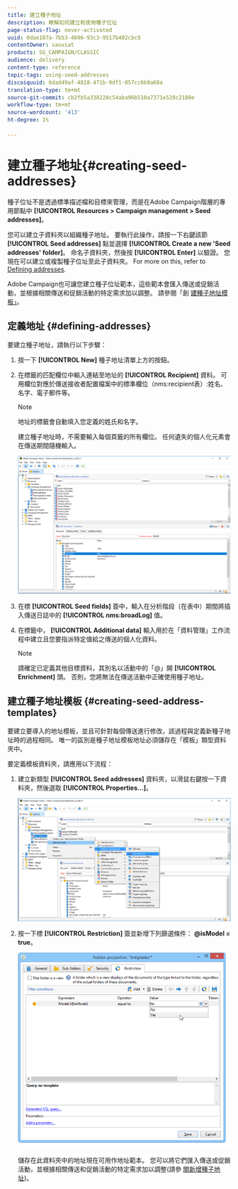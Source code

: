 ```yaml
---
title: 建立種子地址
description: 瞭解如何建立和使用種子位址
page-status-flag: never-activated
uuid: 0dae107a-7b53-4096-93c3-9517b402cbc9
contentOwner: sauviat
products: SG_CAMPAIGN/CLASSIC
audience: delivery
content-type: reference
topic-tags: using-seed-addresses
discoiquuid: 6dad49af-4818-471b-9df1-057cc6b9a68a
translation-type: tm+mt
source-git-commit: cb2fb5a338220c54aba96b510a7371e520c2189e
workflow-type: tm+mt
source-wordcount: '413'
ht-degree: 1%

---
```



# 建立種子地址{#creating-seed-addresses}

種子位址不是透過標準描述檔和目標來管理，而是在Adobe Campaign階層的專用節點中 **[!UICONTROL Resources > Campaign management > Seed addresses]**。

您可以建立子資料夾以組織種子地址。 要執行此操作，請按一下右鍵該節 **[!UICONTROL Seed addresses]** 點並選擇 **[!UICONTROL Create a new 'Seed addresses' folder]**。 命名子資料夾，然後按 **[!UICONTROL Enter]** 以驗證。 您現在可以建立或複製種子位址至此子資料夾。 For more on this, refer to [Defining addresses](#defining-addresses).

Adobe Campaign也可讓您建立種子位址範本，這些範本會匯入傳送或促銷活動，並根據相關傳送和促銷活動的特定需求加以調整。 請參閱「創 [建種子地址模板」](#creating-seed-address-templates)。

## 定義地址 {#defining-addresses}

要建立種子地址，請執行以下步驟：

1. 按一下 **[!UICONTROL New]** 種子地址清單上方的按鈕。
1. 在標籤的匹配欄位中輸入連結至地址的 **[!UICONTROL Recipient]** 資料。 可用欄位對應於傳送接收者配置檔案中的標準欄位（nms:recipient表）:姓名、名字、電子郵件等。

   >[!NOTE]
   >
   >地址的標籤會自動填入您定義的姓氏和名字。
   >
   >建立種子地址時，不需要輸入每個頁籤的所有欄位。 任何遺失的個人化元素會在傳送期間隨機輸入。

   ![](assets/s_ncs_user_seedlist_new_address.png)

1. 在標 **[!UICONTROL Seed fields]** 簽中，輸入在分析階段（在表中）期間將插入傳送日誌中的 **[!UICONTROL nms:broadLog]** 值。

1. 在標籤中， **[!UICONTROL Additional data]** 輸入用於在「資料管理」工作流程中建立且您要指派特定值給之傳送的個人化資料。

   >[!NOTE]
   >
   >請確定已定義其他目標資料，其別名以活動中的「@」開 **[!UICONTROL Enrichment]** 頭。 否則，您將無法在傳送活動中正確使用種子地址。

## 建立種子地址模板 {#creating-seed-address-templates}

要建立要導入的地址模板，並且可針對每個傳送進行修改，該過程與定義新種子地址時的過程相同。 唯一的區別是種子地址模板地址必須儲存在「模板」類型資料夾中。

要定義模板資料夾，請應用以下流程：

1. 建立新類型 **[!UICONTROL Seed addresses]** 資料夾，以滑鼠右鍵按一下資料夾，然後選取 **[!UICONTROL Properties...]**。

   ![](assets/s_ncs_user_seedlist_template_folder.png)

1. 按一下標 **[!UICONTROL Restriction]** 簽並新增下列篩選條件： **@isModel = true**。

   ![](assets/s_ncs_user_seedlist_folder_is_model.png)

   儲存在此資料夾中的地址現在可用作地址範本。 您可以將它們匯入傳送或促銷活動，並根據相關傳送和促銷活動的特定需求加以調整(請參 [閱新增種子地址](../../delivery/using/adding-seed-addresses.md))。
